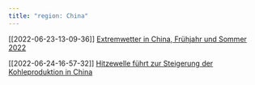 ```yaml
---
title: "region: China"
---
```


[[2022-06-23-13-09-36]] [Extremwetter in China, Frühjahr und Sommer 2022](2022-06-23-13-09-36.html)

[[2022-06-24-16-57-32]] [Hitzewelle führt zur Steigerung der Kohleproduktion in China](2022-06-24-16-57-32.html) 